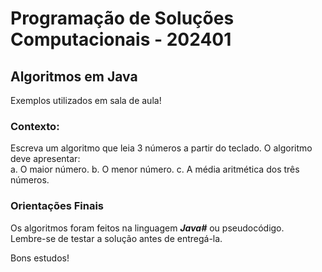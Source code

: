 # Programação de Soluções Computacionais - 202401

## Algoritmos em Java

Exemplos utilizados em sala de aula!

 ### Contexto:

Escreva um algoritmo que leia 3 números a partir do teclado. O algoritmo deve apresentar:<br>
a. O maior número.
b. O menor número.
c. A média aritmética dos três números.

### Orientações Finais

Os algoritmos foram feitos na linguagem ***Java#*** ou pseudocódigo.<br>
Lembre-se de testar a solução antes de entregá-la.<br>

Bons estudos!